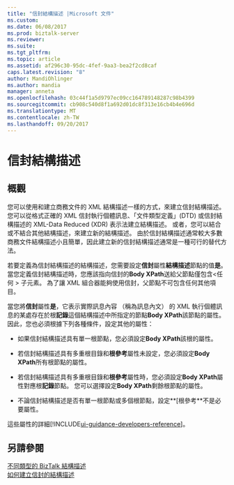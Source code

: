 ```yaml
---
title: "信封結構描述 |Microsoft 文件"
ms.custom: 
ms.date: 06/08/2017
ms.prod: biztalk-server
ms.reviewer: 
ms.suite: 
ms.tgt_pltfrm: 
ms.topic: article
ms.assetid: af296c30-95dc-4fef-9aa3-bea2f2cd8caf
caps.latest.revision: "8"
author: MandiOhlinger
ms.author: mandia
manager: anneta
ms.openlocfilehash: 03c44f1a5d9797ec09cc164789148287c98b4399
ms.sourcegitcommit: cb908c540d8f1a692d01dc8f313e16cb4b4e696d
ms.translationtype: MT
ms.contentlocale: zh-TW
ms.lasthandoff: 09/20/2017
---
```

# <a name="envelope-schemas"></a>信封結構描述

## <a name="overview"></a>概觀
您可以使用和建立商務文件的 XML 結構描述一樣的方式，來建立信封結構描述。 您可以從格式正確的 XML 信封執行個體訊息、「文件類型定義」(DTD) 或信封結構描述的 XML-Data Reduced (XDR) 表示法建立結構描述。 或者，您可以結合或不結合其他結構描述，來建立新的結構描述。 由於信封結構描述通常較大多數商務文件結構描述小且簡單，因此建立新的信封結構描述通常是一種可行的替代方法。  
  
 若要定義為信封結構描述的結構描述，您需要設定**信封**屬性**結構描述**節點的值**是**。 當您定義信封結構描述時，您應該指向信封的**Body XPath**送給父節點僅包含\<任何 > 子元素。 為了讓 XML 組合器能夠使用信封，父節點不可包含任何其他項目。  
  
 當您將**信封**屬性**是**，它表示實際訊息內容 （稱為訊息內文） 的 XML 執行個體訊息的某處存在於根**記錄**這個結構描述中所指定的節點**Body XPath**該節點的屬性。 因此，您也必須根據下列各種條件，設定其他的屬性：  
  
-   如果信封結構描述具有單一根節點，您必須設定**Body XPath**該根的屬性。  
  
-   若信封結構描述具有多重根目錄和**根參考**屬性未設定，您必須設定**Body XPath**所有根節點的屬性。  
  
-   若信封結構描述具有多重根目錄和**根參考**屬性時，您必須設定**Body XPath**屬性對應根**記錄**節點。 您可以選擇設定**Body XPath**剩餘根節點的屬性。  
  
-   不論信封結構描述是否有單一根節點或多個根節點，設定**[根參考**不是必要屬性。  

這些屬性的詳細[!INCLUDE[ui-guidance-developers-reference](../includes/ui-guidance-developers-reference.md)]。
  
## <a name="see-also"></a>另請參閱  
 [不同類型的 BizTalk 結構描述](../core/different-types-of-biztalk-schemas.md)   
 [如何建立信封的結構描述](../core/how-to-create-schemas-for-envelopes.md)